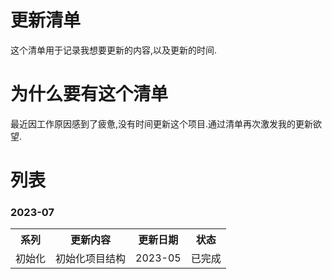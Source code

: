 # 更新清单

这个清单用于记录我想要更新的内容,以及更新的时间.

# 为什么要有这个清单

最近因工作原因感到了疲惫,没有时间更新这个项目.通过清单再次激发我的更新欲望.

# 列表

### 2023-07
<table style="width:100%">
  <tr>
    <th>系列</th>
    <th>更新内容</th>
    <th>更新日期</th>
    <th>状态</th>
  </tr>
  <tr>
    <td>初始化</td>
    <td>初始化项目结构</td>
    <td>2023-05</td>
    <td>已完成</td>
  </tr>
</table>
